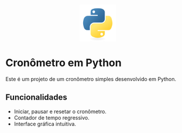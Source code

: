 <div align="center">
  <img src="https://raw.githubusercontent.com/devicons/devicon/master/icons/python/python-original.svg" alt="Python" height="100">
</div>

# Cronômetro em Python

Este é um projeto de um cronômetro simples desenvolvido em Python.

## Funcionalidades

- Iniciar, pausar e resetar o cronômetro.
- Contador de tempo regressivo.
- Interface gráfica intuitiva.
